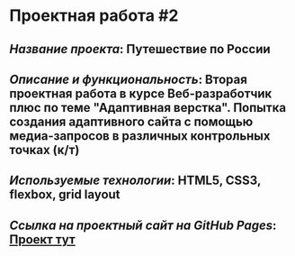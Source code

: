 # Проектная работа #2

## *Название проекта*: Путешествие по России

## *Описание и функциональность*: Вторая проектная работа в курсе Веб-разработчик плюс по теме __"Адаптивная верстка"__. Попытка создания адаптивного сайта с помощью медиа-запросов в различных контрольных точках (к/т)

## *Используемые технологии*: HTML5, CSS3, flexbox, grid layout

## *Ссылка на проектный сайт на GitHub Pages*: [Проект тут]()
